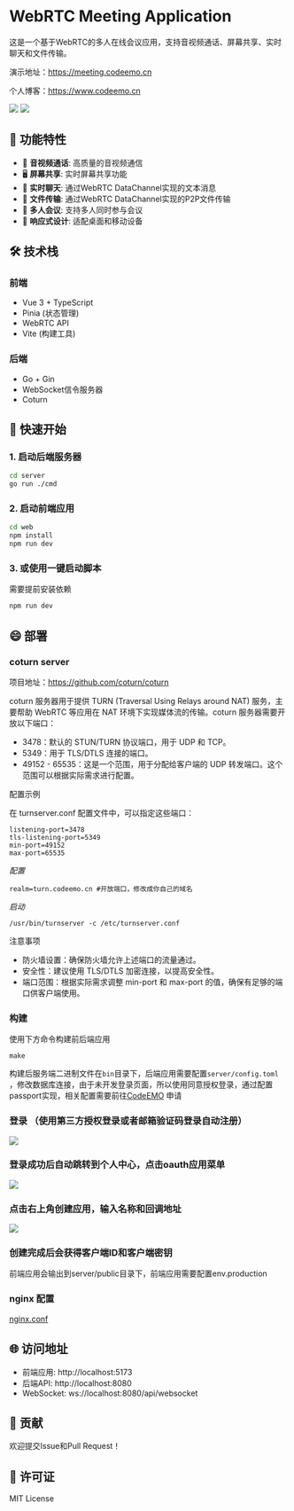 # WebRTC Meeting Application

这是一个基于WebRTC的多人在线会议应用，支持音视频通话、屏幕共享、实时聊天和文件传输。

演示地址：https://meeting.codeemo.cn

个人博客：https://www.codeemo.cn

![](./screenshot/met1.png)
![](./screenshot/met2.png)

## 🚀 功能特性

- 🎥 **音视频通话**: 高质量的音视频通信
- 🖥️ **屏幕共享**: 实时屏幕共享功能
- 💬 **实时聊天**: 通过WebRTC DataChannel实现的文本消息
- 📁 **文件传输**: 通过WebRTC DataChannel实现的P2P文件传输
- 👥 **多人会议**: 支持多人同时参与会议
- 📱 **响应式设计**: 适配桌面和移动设备

## 🛠️ 技术栈

### 前端

- Vue 3 + TypeScript
- Pinia (状态管理)
- WebRTC API
- Vite (构建工具)

### 后端

- Go + Gin
- WebSocket信令服务器
- Coturn

## 🚀 快速开始

### 1. 启动后端服务器

```bash
cd server
go run ./cmd
```

### 2. 启动前端应用

```bash
cd web
npm install
npm run dev
```

### 3. 或使用一键启动脚本

需要提前安装依赖

```bash
npm run dev
```

## 😄 部署

### coturn server

项目地址：https://github.com/coturn/coturn

coturn 服务器用于提供 TURN (Traversal Using Relays around NAT) 服务，主要帮助 WebRTC 等应用在 NAT 环境下实现媒体流的传输。coturn
服务器需要开放以下端口：

- 3478：默认的 STUN/TURN 协议端口，用于 UDP 和 TCP。
- 5349：用于 TLS/DTLS 连接的端口。
- 49152 - 65535：这是一个范围，用于分配给客户端的 UDP 转发端口。这个范围可以根据实际需求进行配置。

配置示例

在 turnserver.conf 配置文件中，可以指定这些端口：

```text
listening-port=3478
tls-listening-port=5349
min-port=49152
max-port=65535
```

*配置*

```
realm=turn.codeemo.cn #开放端口，修改成你自己的域名
```

*启动*

```
/usr/bin/turnserver -c /etc/turnserver.conf
```

注意事项

- 防火墙设置：确保防火墙允许上述端口的流量通过。
- 安全性：建议使用 TLS/DTLS 加密连接，以提高安全性。
- 端口范围：根据实际需求调整 min-port 和 max-port 的值，确保有足够的端口供客户端使用。

### 构建

使用下方命令构建前后端应用

```
make
```

构建后服务端二进制文件在`bin`目录下，后端应用需要配置`server/config.toml`
，修改数据库连接，由于未开发登录页面，所以使用同意授权登录，通过配置passport实现，相关配置需要前往[CodeEMO](https://www.codeemo.cn/login?redirect_uri=https%3A%2F%2Fwww.codeemo.cn%2Fuser%2Fcenter)
申请

### 登录 （使用第三方授权登录或者邮箱验证码登录自动注册）

![](./screenshot/login.png)

### 登录成功后自动跳转到个人中心，点击oauth应用菜单

![](./screenshot/user-center.png)

### 点击右上角创建应用，输入名称和回调地址

![](./screenshot/create-client.png)

### 创建完成后会获得客户端ID和客户端密钥

前端应用会输出到server/public目录下，前端应用需要配置env.production

### nginx 配置

[nginx.conf](nginx.conf)

## 🌐 访问地址

- 前端应用: http://localhost:5173
- 后端API: http://localhost:8080
- WebSocket: ws://localhost:8080/api/websocket

## 🤝 贡献

欢迎提交Issue和Pull Request！

## 📄 许可证

MIT License